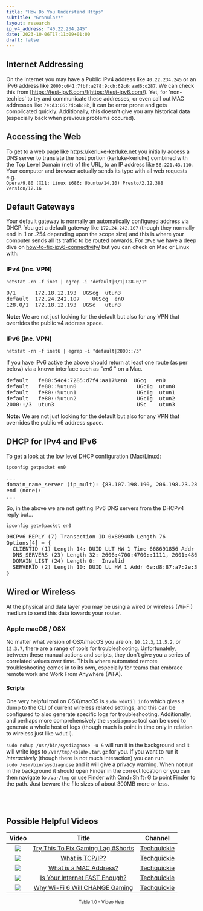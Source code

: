 ```yaml
---
title: "How Do You Understand Https"
subtitle: "Granular?"
layout: research
ip_v4_address: "40.22.234.245"
date: 2023-10-06T17:11:09+01:00
draft: false
---
```


## Internet Addressing
On the Internet you may have a Public IPv4 address like ```40.22.234.245``` or an IPv6 address like ```2000:c641:7fbf:a278:9ccb:62c6:aad6:d287```. We can check this from [https://test-ipv6.com/](https://test-ipv6.com/). Yet, for 'non-techies' to try and communicate these addresses, or even call out MAC addresses like ```7e:d3:06:7d:4b:8b```, it can be error prone and gets complicated quickly. Additionally, this doesn't give you any historical data (especially back when previous problems occured).

## Accessing the Web
To get to a web page like https://kerluke-kerluke.net you initially access a DNS server to translate the host portion (kerluke-kerluke) combined with the Top Level Domain (net) of the URL, to an IP address like ```56.221.43.110```. Your computer and browser actually sends its type with all web requests e.g. <br>```Opera/9.80 (X11; Linux i686; Ubuntu/14.10) Presto/2.12.388 Version/12.16```

## Default Gateways
Your default gateway is normally an automatically configured address via DHCP. You get a default gateway like ```172.24.242.107``` (though they normally end in .1 or .254 depending upon the scope size) and this is where your computer sends all its traffic to be routed onwards. For ```IPv6``` we have a deep dive on [how-to-fix-ipv6-connectivity/](/blog/how-to-fix-ipv6-connectivity/) but you can check on Mac or Linux with:

### IPv4 (inc. VPN)
```netstat -rn -f inet | egrep -i "default|0/1|128.0/1"```

<pre>
0/1      172.18.12.193  UGScg  utun3
default  172.24.242.107    UGScg  en0
128.0/1  172.18.12.193  UGSc   utun3</pre>

**Note:** We are not just looking for the default but also for any VPN that overrides the public v4 address space.

### IPv6 (inc. VPN)
```netstat -rn -f inet6 | egrep -i "default|2000::/3"```

If you have IPv6 active the above should return at least one route (as per below) via a known interface such as "_en0_ " on a Mac. 

<pre>
default   fe80:54c4:7285:d7f4:aa17%en0  UGcg   en0
default   fe80::%utun0                   UGcIg  utun0
default   fe80::%utun1                   UGcIg  utun1
default   fe80::%utun2                   UGcIg  utun2
2000::/3  utun3                          USc    utun3</pre>

**Note:** We are not just looking for the default but also for any VPN that overrides the public v6 address space.

## DHCP for IPv4 and IPv6

To get a look at the low level DHCP configuration (Mac/Linux): 

```ipconfig getpacket en0```

<pre>
...
domain_name_server (ip_mult): {83.107.198.190, 206.198.23.28}
end (none):
...</pre>

So, in the above we are not getting IPv6 DNS servers from the DHCPv4 reply but...

```ipconfig getv6packet en0```

<pre>
DHCPv6 REPLY (7) Transaction ID 0x80940b Length 76
Options[4] = {
  CLIENTID (1) Length 14: DUID LLT HW 1 Time 668691856 Addr 7e:d3:06:7d:4b:8b
  DNS_SERVERS (23) Length 32: 2606:4700:4700::1111, 2001:4860:4860::8844
  DOMAIN_LIST (24) Length 0:  Invalid
  SERVERID (2) Length 10: DUID LL HW 1 Addr 6e:d8:87:a7:2e:32
}</pre>

## Wired or Wireless
At the physical and data layer you may be using a wired or wireless (Wi-Fi) medium to send this data towards your router. 

### Apple macOS / OSX
No matter what version of OSX/macOS you are on, ```10.12.3```, ```11.5.2```, or ```12.3.7```, there are a range of tools for troubleshooting. Unfortunately, between these manual actions and scripts, they don't give you a series of correlated values over time. This is where automated remote troubleshooting comes in to its own, especially for teams that embrace remote work and Work From Anywhere (WFA).

#### Scripts
One very helpful tool on OSX/macOS is ```sudo wdutil info``` which gives a dump to the CLI of current wireless related settings, and this can be configured to also generate specific logs for troubleshooting. Additionally, and perhaps more comprehensively the ```sysdiagnose``` tool can be used to generate a whole host of logs (though much is point in time only in relation to wireless just like wdutil).

```sudo nohup /usr/bin/sysdiagnose -u &``` will run it in the background and it will write logs to ```/var/tmp/<blah>.tar.gz``` for you. If you want to run it *interactively* (though there is not much interaction) you can run<br>```sudo /usr/bin/sysdiagnose``` and it will give a privacy warning. When not run in the background it should open Finder in the correct location or you can then navigate to ```/var/tmp``` or use Finder with Cmd+Shift+G to point Finder to the path. Just beware the file sizes of about 300MB more or less.

<br><br>
## Possible Helpful Videos

<link href="/plugins/lity/css/lity.min.css" rel="stylesheet">
<script src="/plugins/lity/js/lity.min.js"></script>
<div class="table1-start"></div>

|Video | Title | Channel |
| :---: | :---: | :---: |
|<a href="https://www.youtube.com/watch?v=6e95dNq-pjY" data-lity><img src="https://i.ytimg.com/vi/6e95dNq-pjY/default.jpg" class="img-fluid"></a>|<a href="https://www.youtube.com/watch?v=6e95dNq-pjY" data-lity>Try This To Fix Gaming Lag #Shorts</a>|<a target="_blank" href="https://www.youtube.com/channel/UC0vBXGSyV14uvJ4hECDOl0Q" >Techquickie</a>|
|<a href="https://www.youtube.com/watch?v=PpsEaqJV_A0" data-lity><img src="https://i.ytimg.com/vi/PpsEaqJV_A0/default.jpg" class="img-fluid"></a>|<a href="https://www.youtube.com/watch?v=PpsEaqJV_A0" data-lity>What is TCP/IP?</a>|<a target="_blank" href="https://www.youtube.com/channel/UC0vBXGSyV14uvJ4hECDOl0Q" >Techquickie</a>|
|<a href="https://www.youtube.com/watch?v=UrG7RTWIJak" data-lity><img src="https://i.ytimg.com/vi/UrG7RTWIJak/default.jpg" class="img-fluid"></a>|<a href="https://www.youtube.com/watch?v=UrG7RTWIJak" data-lity>What is a MAC Address?</a>|<a target="_blank" href="https://www.youtube.com/channel/UC0vBXGSyV14uvJ4hECDOl0Q" >Techquickie</a>|
|<a href="https://www.youtube.com/watch?v=2LOkI3Xyd_E" data-lity><img src="https://i.ytimg.com/vi/2LOkI3Xyd_E/default.jpg" class="img-fluid"></a>|<a href="https://www.youtube.com/watch?v=2LOkI3Xyd_E" data-lity>Is Your Internet FAST Enough?</a>|<a target="_blank" href="https://www.youtube.com/channel/UC0vBXGSyV14uvJ4hECDOl0Q" >Techquickie</a>|
|<a href="https://www.youtube.com/watch?v=jQCY-jmoY5o" data-lity><img src="https://i.ytimg.com/vi/jQCY-jmoY5o/default.jpg" class="img-fluid"></a>|<a href="https://www.youtube.com/watch?v=jQCY-jmoY5o" data-lity>Why Wi-Fi 6 Will CHANGE Gaming</a>|<a target="_blank" href="https://www.youtube.com/channel/UC0vBXGSyV14uvJ4hECDOl0Q" >Techquickie</a>|

<center><small>Table 1.0 - Video Help</small></center>
 <br>
<div class="table1-end"></div>
<script type="text/javascript">
(function() {
    $('div.table1-start').nextUntil('div.table1-end', 'table').addClass('table thead-dark table-striped table-responsive rounded').attr('id', 't1');
    $('#t1').find('thead').addClass('thead-dark');
})();
</script>
